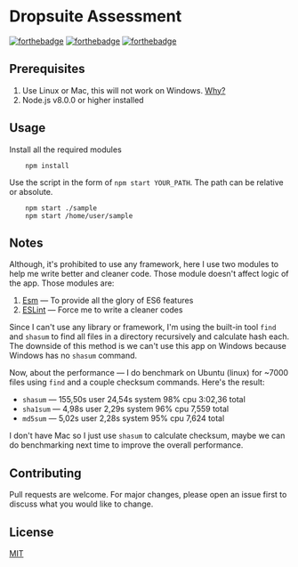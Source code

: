 # Dropsuite Assessment

[![forthebadge](https://forthebadge.com/images/badges/made-with-javascript.svg)](https://forthebadge.com)
[![forthebadge](https://forthebadge.com/images/badges/built-with-love.svg)](https://forthebadge.com)
[![forthebadge](https://forthebadge.com/images/badges/60-percent-of-the-time-works-every-time.svg)](https://forthebadge.com)

## Prerequisites

1. Use Linux or Mac, this will not work on Windows. [Why?](#notes)
2. Node.js v8.0.0 or higher installed

## Usage

Install all the required modules

```
    npm install
```

Use the script in the form of `npm start YOUR_PATH`. The path can be relative or absolute.

```
    npm start ./sample
    npm start /home/user/sample
```

## Notes

Although, it's prohibited to use any framework, here I use two modules to help me write better and cleaner code. Those module doesn't affect logic of the app. Those modules are:

1. [Esm](https://github.com/standard-things/esm) — To provide all the glory of ES6 features
2. [ESLint](https://eslint.org/) — Force me to write a cleaner codes

Since I can't use any library or framework, I'm using the built-in tool `find` and `shasum` to find all files in a directory recursively and calculate hash each. The downside of this method is we can't use this app on Windows because Windows has no `shasum` command.

Now, about the performance — I do benchmark on Ubuntu (linux) for ~7000 files using `find` and a couple checksum commands. Here's the result:

- `shasum` — 155,50s user 24,54s system 98% cpu 3:02,36 total
- `sha1sum` — 4,98s user 2,29s system 96% cpu 7,559 total
- `md5sum` — 5,02s user 2,28s system 95% cpu 7,624 total

I don't have Mac so I just use `shasum` to calculate checksum, maybe we can do benchmarking next time to improve the overall performance.

## Contributing

Pull requests are welcome. For major changes, please open an issue first to discuss what you would like to change.

## License

[MIT](https://choosealicense.com/licenses/mit/)
